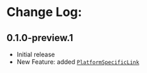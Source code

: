 # Change Log:

## 0.1.0-preview.1

- Initial release
- New Feature: added [`PlatformSpecificLink`](https://github.com/OmiyaGames/omiya-games-web/blob/master/Runtime/PlatformSpecificLink.cs)
